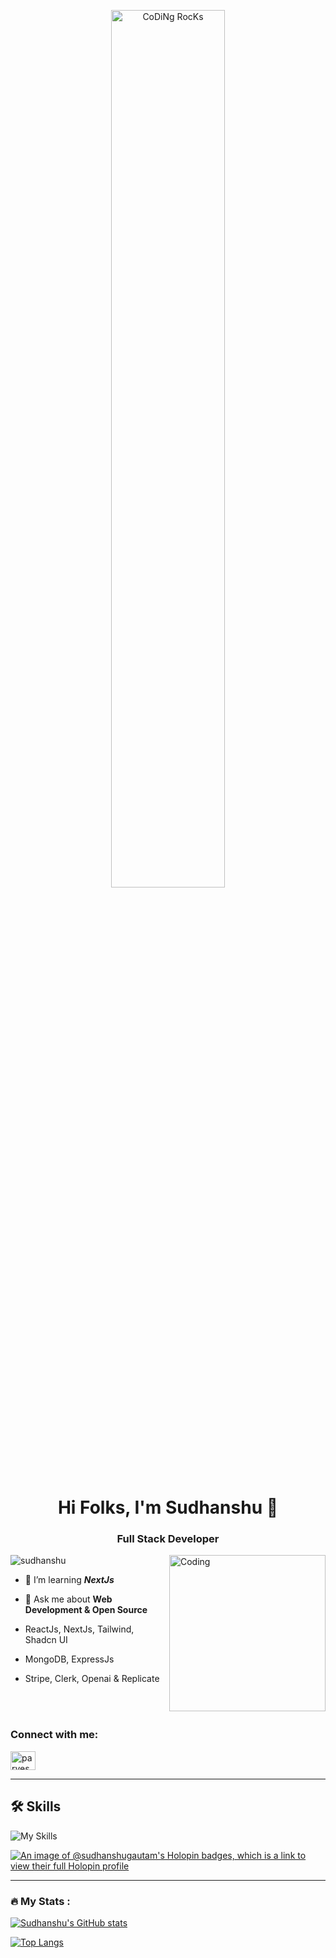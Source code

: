 <div align="center" width="50">

<img src="https://github.com/SP-XD/SP-XD/blob/main/images/dev-working_rounded.gif?raw=true" href="https://github.com/sudhanshugautam2911" alt="CoDiNg RocKs"  width="60%"/><br> 
  
</div>
<h1 align="center">Hi Folks, I'm Sudhanshu 🎈</h1>
<h3 align="center">Full Stack Developer</h3>
<img align="right" alt="Coding" width="250"  src="https://media4.giphy.com/media/R03zWv5p1oNSQd91EP/giphy.gif?cid=ecf05e47x82q65pxl2z77hxs1914obz3qtvtle3hxal70ggn&ep=v1_gifs_search&rid=giphy.gif&ct=g">


<p align="left"> <img src="https://komarev.com/ghpvc/?username=sudhanshugautam2911&label=Profile%20views&color=blueviolet&style=for-the-badge" alt="sudhanshu" /> </p>


- 🌱 I’m learning ***NextJs***

- 💬 Ask me about **Web Development & Open Source**
- ReactJs, NextJs, Tailwind, Shadcn UI
- MongoDB, ExpressJs
- Stripe, Clerk, Openai & Replicate

<br>
<br>

<h3 align="left">Connect with me:</h3>
<p align="left">
<a href="https://linkedin.com/in/sudhanshu-gautam" target="blank"><img align="center" src="https://raw.githubusercontent.com/rahuldkjain/github-profile-readme-generator/master/src/images/icons/Social/linked-in-alt.svg" alt="parvesh-saini-a5345a229" height="30" width="40" /></a>
</p>

<hr>

## 🛠 Skills
![My Skills](https://skillicons.dev/icons?i=react,docker,typescript,js,html,css,cpp,tailwind,firebase,nodejs,express,mongodb,git,photoshop,figma)



[![An image of @sudhanshugautam's Holopin badges, which is a link to view their full Holopin profile](https://holopin.me/sudhanshugautam)](https://holopin.io/@sudhanshugautam)

---

### :fire: My Stats :
[![Sudhanshu's GitHub stats](https://github-readme-stats.vercel.app/api?username=sudhanshugautam2911&count_private=true&show_icons=true&theme=vision-friendly-dark)](https://github.com/sudhanshugautam2911/github-readme-stats)


[![Top Langs](https://github-readme-stats.vercel.app/api/top-langs/?username=sudhanshugautam2911&layout=compact&theme=vision-friendly-dark)](https://github.com/sudhanshugautam2911/github-readme-stats)

